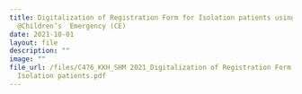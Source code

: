 ```yaml
---
title: Digitalization of Registration Form for Isolation patients using FormSG
  @Children’s  Emergency (CE)
date: 2021-10-01
layout: file
description: ""
image: ""
file_url: /files/C476_KKH_SHM 2021_Digitalization of Registration Form for
  Isolation patients.pdf
---
```


